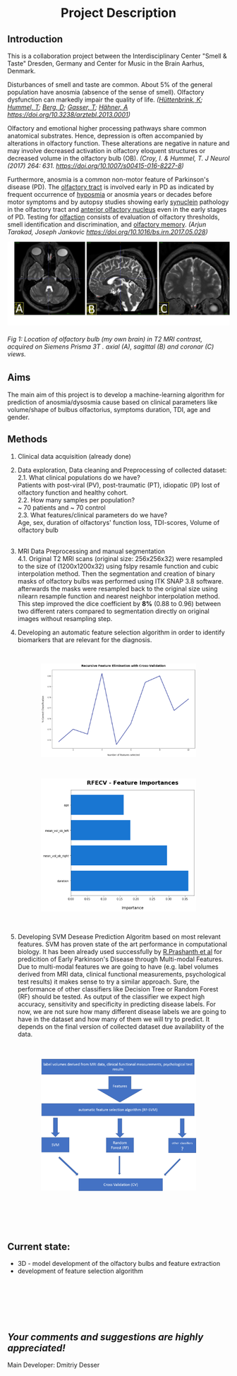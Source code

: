 


#  <p align="center"> Project Description

## Introduction
 This is a collaboration project between  the Interdisciplinary Center "Smell & Taste" Dresden, Germany and Center for Music in the Brain Aarhus, Denmark.

Disturbances of smell and taste are common. About 5% of the general population have anosmia (absence of the sense of smell). Olfactory dysfunction can markedly impair the quality of life. 
*([Hüttenbrink, K](https://www.aerzteblatt.de/suche?archivAutor=H%FCttenbrink%2C+K);  [Hummel, T](https://www.aerzteblatt.de/suche?archivAutor=Hummel%2C+T);  [Berg, D](https://www.aerzteblatt.de/suche?archivAutor=Berg%2C+D);  [Gasser, T](https://www.aerzteblatt.de/suche?archivAutor=Gasser%2C+T);  [Hähner, A](https://www.aerzteblatt.de/suche?archivAutor=H%E4hner%2C+A)
https://doi.org/10.3238/arztebl.2013.0001)*


Olfactory and emotional higher processing pathways share common anatomical substrates. Hence, depression is often accompanied by alterations in olfactory function. These alterations are negative in nature and may involve decreased activation in olfactory eloquent structures or decreased volume in the olfactory bulb (OB).
*(Croy, I. & Hummel, T. J Neurol (2017) 264: 631. https://doi.org/10.1007/s00415-016-8227-8)*

Furthermore, anosmia is a common non-motor feature of Parkinson's disease (PD). The  [olfactory tract](https://www.sciencedirect.com/topics/neuroscience/olfactory-tract "Learn more about Olfactory Tract from ScienceDirect's AI-generated Topic Pages")  is involved early in PD as indicated by frequent occurrence of [hyposmia](https://www.sciencedirect.com/topics/neuroscience/hyposmia "Learn more about Hyposmia from ScienceDirect's AI-generated Topic Pages") or anosmia years or decades before motor symptoms and by autopsy studies showing early  [synuclein](https://www.sciencedirect.com/topics/neuroscience/synuclein "Learn more about Synuclein from ScienceDirect's AI-generated Topic Pages")  pathology in the olfactory tract and [anterior olfactory nucleus](https://www.sciencedirect.com/topics/neuroscience/anterior-olfactory-nucleus "Learn more about Anterior Olfactory Nucleus from ScienceDirect's AI-generated Topic Pages") even in the early stages of PD. Testing for  [olfaction](https://www.sciencedirect.com/topics/neuroscience/olfaction "Learn more about Olfaction from ScienceDirect's AI-generated Topic Pages") consists of evaluation of olfactory thresholds, smell identification and discrimination, and  [olfactory memory](https://www.sciencedirect.com/topics/neuroscience/olfactory-memory "Learn more about Olfactory Memory from ScienceDirect's AI-generated Topic Pages").
*(Arjun Tarakad, Joseph Jankovic https://doi.org/10.1016/bs.irn.2017.05.028)*



![olfactory bulb](https://github.com/desserdmi/olfactory_bulb/blob/master/ob.png)
######  *Fig 1: Location of olfactory bulb (my own brain) in T2 MRI contrast, acquired on Siemens Prisma 3T . axial (A), sagittal (B) and coronar (C) views.*

## Aims

 
The main aim of this project is to develop a machine-learning algorithm for prediction of anosmia/dysosmia cause based on clinical parameters like volume/shape of bulbus olfactorius, symptoms duration, TDI,  age and gender.

## Methods  

 1. Clinical data acquisition (already done) 

2. Data exploration, Data cleaning and Preprocessing of collected dataset: <br>
2.1. What clinical populations do we have? <br>
Patients with post-viral (PV), post-traumatic (PT), idiopatic (IP) lost of olfactory function and healthy cohort.  <br>
2.2. How many samples per population? <br>
~ 70 patients and ~ 70 control <br>
2.3. What features/clinical parameters do we have? <br>
Age, sex, duration of olfactorys' function loss, TDI-scores, Volume of olfactory bulb<br><br>

4. MRI Data Preprocessing and manual segmentation<br>
4.1. Original T2 MRI scans (original size: 256x256x32)  were resampled to the size of (1200x1200x32) using fslpy resamle function and cubic interpolation method. Then the segmentation and creation of binary masks of olfactory bulbs was performed using ITK SNAP 3.8 software. afterwards the masks were resampled back to the original size using nilearn resample function and nearest neighbor interpolation method. This step improved the dice coefficient by **8%** (0.88 to 0.96) between two different raters compared to segmentation directly on original images without resampling step.     


6. Developing an automatic feature selection algorithm 
in order to identify biomarkers that are relevant for
the diagnosis.  

<br>
<p align="center"> <img src="https://github.com/desserdmi/olfactory_bulb/blob/master/feature_selection.png" width=70% height=70% /></p>
<br>

<p align="center"> <img src="https://github.com/desserdmi/olfactory_bulb/blob/master/feature_selection_2.png" width=70% height=70% /></p>
<br>



5.  Developing SVM Desease Prediction Algoritm  based on most relevant features.  SVM has
proven state of the art performance in computational biology. It has been already used successfully by
[R.Prashanth et al](https://doi.org/10.1016/j.ijmedinf.2016.03.001) for predicition of Early Parkinson's Disease through Multi-modal Features.  
Due to multi-modal features we are going to have (e.g. label volumes derived from MRI data, clinical functional measurements, psychological test results) it makes sense to try a similar approach.  Sure, the performance of other classifiers like Decision Tree or Random Forest (RF) should be tested. As output of the classifier we expect high accuracy, sensitivity and specificity in predicting disease labels. For now, we are not sure how many different disease labels we are going to have in the dataset and how many of them we will try to predict. It depends on the final version of collected dataset due availability of the data.  
<br><br>
<p align="center"> <img src="https://github.com/desserdmi/olfactory_bulb/blob/master/process.png" width=70% height=70% /></p>

<br>
<br>
<br>
<br>

## Current state:

 - 3D - model  development of the olfactory bulbs and feature extraction 
 - development of feature selection algorithm
 


<br><br><br><br><br>

## *Your comments and suggestions are highly appreciated!*


Main Developer: Dmitriy Desser
<!--stackedit_data:
eyJoaXN0b3J5IjpbLTg1MzQ4MDEwMywtMjk2NzgzOTM3LDExND
A1MTUxODIsNzc0ODAyMjM1LC02OTA4NDM4MTMsLTkzNjk1OTY0
OSwyMTMzMjQ1MzE3LDU4NTc5Nzk4OCwxNzk4NDcxNjgsMTExOT
E3ODAxMSwtMTU0ODc2NzA0MiwtMTQ0MjY0OTE1NCwtNzEwNzEw
Nzk5LC0xNTM0MjM3OTI1LC04NTUzMTA2MDAsMjk1Mjg3MDg4LD
kwODA5NDcwNSw2Mjk1NjI2MSwxMTc2MTY0ODEyLC04MjMyMDA4
MzNdfQ==
-->